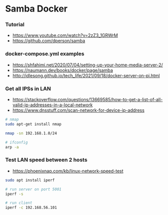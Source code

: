 # Samba Docker

### Tutorial

- https://www.youtube.com/watch?v=2zZ3_1GRWrM
- https://github.com/dperson/samba

### docker-compose.yml examples

- https://shfahimi.net/2020/07/04/setting-up-your-home-media-server-2/
- https://naumann.dev/books/docker/page/samba
- http://idlesong.github.io/tech_life/2021/09/18/docker-server-on-pi.html

### Get all IPSs in LAN

- https://stackoverflow.com/questions/13669585/how-to-get-a-list-of-all-valid-ip-addresses-in-a-local-network
- https://www.dnsstuff.com/scan-network-for-device-ip-address

```bash
# nmap
sudo apt-get install nmap

nmap -sn 192.168.1.0/24

# ifconfig
arp -a
```

### Test LAN speed between 2 hosts

- https://phoenixnap.com/kb/linux-network-speed-test

```bash
sudo apt install iperf

# run server on port 5001
iperf -s

# run client
iperf -c 192.168.56.101
```
